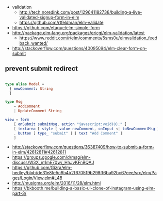 - validation
  - http://tech.noredink.com/post/129641182738/building-a-live-validated-signup-form-in-elm
  - https://github.com/rtfeldman/elm-validate
- https://github.com/etaque/elm-simple-form
- http://package.elm-lang.org/packages/ericgj/elm-validation/latest
  - https://www.reddit.com/r/elm/comments/5sms0u/elmvalidation_feedback_wanted/
- http://stackoverflow.com/questions/40095094/elm-clear-form-on-submit

## prevent submit redirect

```elm

type alias Model =
  { newComment: String
  }

type Msg
    = AddComment
    | UpdateComment String

view = form
    [ onSubmit submitMsg, action "javascript:void(0);" ]
    [ textarea [ style [ value newComment, onInput <| toNewCommentMsg ] []
    , button [ type_ "submit" ] [ text "Add Comment" ]
    ]
```

- http://stackoverflow.com/questions/36387409/how-to-submit-a-form-in-elm/42612811#42612811
- https://groups.google.com/d/msg/elm-discuss/W3X_m1mE70w/_HhJvKFnBQAJ
- https://github.com/Gizra/elm-hedley/blob/de31e8fe5c9b4b2f670519b298ff6ba92bc67eee/src/elm/Pages/Login/View.elm#L48
- http://musigma.org/elm/2016/11/28/elm.html
- https://bkbooth.me/building-a-basic-ui-clone-of-instagram-using-elm-part-3/
